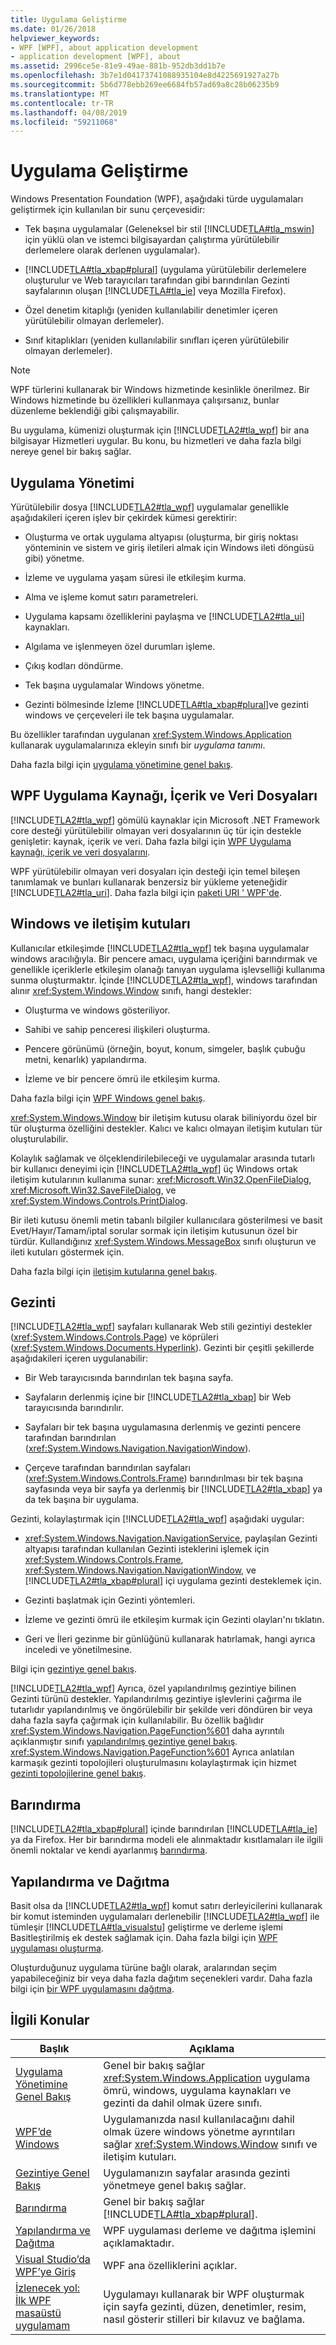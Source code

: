 ```yaml
---
title: Uygulama Geliştirme
ms.date: 01/26/2018
helpviewer_keywords:
- WPF [WPF], about application development
- application development [WPF], about
ms.assetid: 2996ce5e-81e9-49ae-881b-952db3dd1b7e
ms.openlocfilehash: 3b7e1d04173741088935104e8d4225691927a27b
ms.sourcegitcommit: 5b6d778ebb269ee6684fb57ad69a8c28b06235b9
ms.translationtype: MT
ms.contentlocale: tr-TR
ms.lasthandoff: 04/08/2019
ms.locfileid: "59211068"
---
```

# <a name="application-development"></a>Uygulama Geliştirme
<a name="introduction"></a> Windows Presentation Foundation (WPF), aşağıdaki türde uygulamaları geliştirmek için kullanılan bir sunu çerçevesidir:  
  
-   Tek başına uygulamalar (Geleneksel bir stil [!INCLUDE[TLA#tla_mswin](../../../../includes/tlasharptla-mswin-md.md)] için yüklü olan ve istemci bilgisayardan çalıştırma yürütülebilir derlemelere olarak derlenen uygulamalar).  
  
-   [!INCLUDE[TLA#tla_xbap#plural](../../../../includes/tlasharptla-xbapsharpplural-md.md)] (uygulama yürütülebilir derlemelere oluşturulur ve Web tarayıcıları tarafından gibi barındırılan Gezinti sayfalarının oluşan [!INCLUDE[TLA#tla_ie](../../../../includes/tlasharptla-ie-md.md)] veya Mozilla Firefox).  
  
-   Özel denetim kitaplığı (yeniden kullanılabilir denetimler içeren yürütülebilir olmayan derlemeler).  
  
-   Sınıf kitaplıkları (yeniden kullanılabilir sınıfları içeren yürütülebilir olmayan derlemeler).  
  
> [!NOTE]
>  WPF türlerini kullanarak bir Windows hizmetinde kesinlikle önerilmez. Bir Windows hizmetinde bu özellikleri kullanmaya çalışırsanız, bunlar düzenleme beklendiği gibi çalışmayabilir.  
  
 Bu uygulama, kümenizi oluşturmak için [!INCLUDE[TLA2#tla_wpf](../../../../includes/tla2sharptla-wpf-md.md)] bir ana bilgisayar Hizmetleri uygular. Bu konu, bu hizmetleri ve daha fazla bilgi nereye genel bir bakış sağlar.  

<a name="Application_Management"></a>   
## <a name="application-management"></a>Uygulama Yönetimi  
 Yürütülebilir dosya [!INCLUDE[TLA2#tla_wpf](../../../../includes/tla2sharptla-wpf-md.md)] uygulamalar genellikle aşağıdakileri içeren işlev bir çekirdek kümesi gerektirir:  
  
-   Oluşturma ve ortak uygulama altyapısı (oluşturma, bir giriş noktası yönteminin ve sistem ve giriş iletileri almak için Windows ileti döngüsü gibi) yönetme.  
  
-   İzleme ve uygulama yaşam süresi ile etkileşim kurma.  
  
-   Alma ve işleme komut satırı parametreleri.  
  
-   Uygulama kapsamı özelliklerini paylaşma ve [!INCLUDE[TLA2#tla_ui](../../../../includes/tla2sharptla-ui-md.md)] kaynakları.  
  
-   Algılama ve işlenmeyen özel durumları işleme.  
  
-   Çıkış kodları döndürme.  
  
-   Tek başına uygulamalar Windows yönetme.  
  
-   Gezinti bölmesinde İzleme [!INCLUDE[TLA#tla_xbap#plural](../../../../includes/tlasharptla-xbapsharpplural-md.md)]ve gezinti windows ve çerçeveleri ile tek başına uygulamalar.  
  
 Bu özellikler tarafından uygulanan <xref:System.Windows.Application> kullanarak uygulamalarınıza ekleyin sınıfı bir *uygulama tanımı*.  
  
 Daha fazla bilgi için [uygulama yönetimine genel bakış](application-management-overview.md).  
  
<a name="WPF_Application_Resource__Content__and_Data_Files"></a>   
## <a name="wpf-application-resource-content-and-data-files"></a>WPF Uygulama Kaynağı, İçerik ve Veri Dosyaları  
 [!INCLUDE[TLA2#tla_wpf](../../../../includes/tla2sharptla-wpf-md.md)] gömülü kaynaklar için Microsoft .NET Framework core desteği yürütülebilir olmayan veri dosyalarının üç tür için destekle genişletir: kaynak, içerik ve veri. Daha fazla bilgi için [WPF Uygulama kaynağı, içerik ve veri dosyalarını](wpf-application-resource-content-and-data-files.md).  
  
 WPF yürütülebilir olmayan veri dosyaları için desteği için temel bileşen tanımlamak ve bunları kullanarak benzersiz bir yükleme yeteneğidir [!INCLUDE[TLA2#tla_uri](../../../../includes/tla2sharptla-uri-md.md)]. Daha fazla bilgi için [paketi URI ' WPF'de](pack-uris-in-wpf.md).  
  
<a name="Windows_and_Dialog_Boxes"></a>   
## <a name="windows-and-dialog-boxes"></a>Windows ve iletişim kutuları  
 Kullanıcılar etkileşimde [!INCLUDE[TLA2#tla_wpf](../../../../includes/tla2sharptla-wpf-md.md)] tek başına uygulamalar windows aracılığıyla. Bir pencere amacı, uygulama içeriğini barındırmak ve genellikle içeriklerle etkileşim olanağı tanıyan uygulama işlevselliği kullanıma sunma oluşturmaktır. İçinde [!INCLUDE[TLA2#tla_wpf](../../../../includes/tla2sharptla-wpf-md.md)], windows tarafından alınır <xref:System.Windows.Window> sınıfı, hangi destekler:  
  
-   Oluşturma ve windows gösteriliyor.  
  
-   Sahibi ve sahip penceresi ilişkileri oluşturma.  
  
-   Pencere görünümü (örneğin, boyut, konum, simgeler, başlık çubuğu metni, kenarlık) yapılandırma.  
  
-   İzleme ve bir pencere ömrü ile etkileşim kurma.  
  
 Daha fazla bilgi için [WPF Windows genel bakış](wpf-windows-overview.md).  
  
 <xref:System.Windows.Window> bir iletişim kutusu olarak biliniyordu özel bir tür oluşturma özelliğini destekler. Kalıcı ve kalıcı olmayan iletişim kutuları tür oluşturulabilir.  
  
 Kolaylık sağlamak ve ölçeklendirilebileceği ve uygulamalar arasında tutarlı bir kullanıcı deneyimi için [!INCLUDE[TLA2#tla_wpf](../../../../includes/tla2sharptla-wpf-md.md)] üç Windows ortak iletişim kutularının kullanıma sunar: <xref:Microsoft.Win32.OpenFileDialog>, <xref:Microsoft.Win32.SaveFileDialog>, ve <xref:System.Windows.Controls.PrintDialog>.  
  
 Bir ileti kutusu önemli metin tabanlı bilgiler kullanıcılara gösterilmesi ve basit Evet/Hayır/Tamam/iptal sorular sormak için iletişim kutusunun özel bir türdür. Kullandığınız <xref:System.Windows.MessageBox> sınıfı oluşturun ve ileti kutuları göstermek için.  
  
 Daha fazla bilgi için [iletişim kutularına genel bakış](dialog-boxes-overview.md).  
  
<a name="Navigation"></a>   
## <a name="navigation"></a>Gezinti  
 [!INCLUDE[TLA2#tla_wpf](../../../../includes/tla2sharptla-wpf-md.md)] sayfaları kullanarak Web stili gezintiyi destekler (<xref:System.Windows.Controls.Page>) ve köprüleri (<xref:System.Windows.Documents.Hyperlink>). Gezinti bir çeşitli şekillerde aşağıdakileri içeren uygulanabilir:  
  
-   Bir Web tarayıcısında barındırılan tek başına sayfa.  
  
-   Sayfaların derlenmiş içine bir [!INCLUDE[TLA2#tla_xbap](../../../../includes/tla2sharptla-xbap-md.md)] bir Web tarayıcısında barındırılır.  
  
-   Sayfaları bir tek başına uygulamasına derlenmiş ve gezinti pencere tarafından barındırılan (<xref:System.Windows.Navigation.NavigationWindow>).  
  
-   Çerçeve tarafından barındırılan sayfaları (<xref:System.Windows.Controls.Frame>) barındırılması bir tek başına sayfasında veya bir sayfa ya derlenmiş bir [!INCLUDE[TLA2#tla_xbap](../../../../includes/tla2sharptla-xbap-md.md)] ya da tek başına bir uygulama.  
  
 Gezinti, kolaylaştırmak için [!INCLUDE[TLA2#tla_wpf](../../../../includes/tla2sharptla-wpf-md.md)] aşağıdaki uygular:  
  
-   <xref:System.Windows.Navigation.NavigationService>, paylaşılan Gezinti altyapısı tarafından kullanılan Gezinti isteklerini işlemek için <xref:System.Windows.Controls.Frame>, <xref:System.Windows.Navigation.NavigationWindow>, ve [!INCLUDE[TLA2#tla_xbap#plural](../../../../includes/tla2sharptla-xbapsharpplural-md.md)] içi uygulama gezinti desteklemek için.  
  
-   Gezinti başlatmak için Gezinti yöntemleri.  
  
-   İzleme ve gezinti ömrü ile etkileşim kurmak için Gezinti olayları'nı tıklatın.  
  
-   Geri ve İleri gezinme bir günlüğünü kullanarak hatırlamak, hangi ayrıca inceledi ve yönetilmesine.  
  
 Bilgi için [gezintiye genel bakış](navigation-overview.md).  
  
 [!INCLUDE[TLA2#tla_wpf](../../../../includes/tla2sharptla-wpf-md.md)] Ayrıca, özel yapılandırılmış gezintiye bilinen Gezinti türünü destekler. Yapılandırılmış gezintiye işlevlerini çağırma ile tutarlıdır yapılandırılmış ve öngörülebilir bir şekilde veri döndüren bir veya daha fazla sayfa çağırmak için kullanılabilir. Bu özellik bağlıdır <xref:System.Windows.Navigation.PageFunction%601> daha ayrıntılı açıklanmıştır sınıfı [yapılandırılmış gezintiye genel bakış](structured-navigation-overview.md). <xref:System.Windows.Navigation.PageFunction%601> Ayrıca anlatılan karmaşık gezinti topolojileri oluşturulmasını kolaylaştırmak için hizmet [gezinti topolojilerine genel bakış](navigation-topologies-overview.md).  
  
<a name="Hosting"></a>   
## <a name="hosting"></a>Barındırma  
 [!INCLUDE[TLA2#tla_xbap#plural](../../../../includes/tla2sharptla-xbapsharpplural-md.md)] içinde barındırılan [!INCLUDE[TLA#tla_ie](../../../../includes/tlasharptla-ie-md.md)] ya da Firefox. Her bir barındırma modeli ele alınmaktadır kısıtlamaları ile ilgili önemli noktalar ve kendi ayarlanmış [barındırma](hosting-wpf-applications.md).  
  
<a name="Build_and_Deploy"></a>   
## <a name="build-and-deploy"></a>Yapılandırma ve Dağıtma  
 Basit olsa da [!INCLUDE[TLA2#tla_wpf](../../../../includes/tla2sharptla-wpf-md.md)] komut satırı derleyicilerini kullanarak bir komut isteminden uygulamaları derlenebilir [!INCLUDE[TLA2#tla_wpf](../../../../includes/tla2sharptla-wpf-md.md)] ile tümleşir [!INCLUDE[TLA#tla_visualstu](../../../../includes/tlasharptla-visualstu-md.md)] geliştirme ve derleme işlemi Basitleştirilmiş ek destek sağlamak için. Daha fazla bilgi için [WPF uygulaması oluşturma](building-a-wpf-application-wpf.md).  
  
 Oluşturduğunuz uygulama türüne bağlı olarak, aralarından seçim yapabileceğiniz bir veya daha fazla dağıtım seçenekleri vardır. Daha fazla bilgi için [bir WPF uygulamasını dağıtma](deploying-a-wpf-application-wpf.md).  
  
<a name="related_topics"></a>   
## <a name="related-topics"></a>İlgili Konular  
  
|Başlık|Açıklama|  
|-----------|-----------------|  
|[Uygulama Yönetimine Genel Bakış](application-management-overview.md)|Genel bir bakış sağlar <xref:System.Windows.Application> uygulama ömrü, windows, uygulama kaynakları ve gezinti da dahil olmak üzere sınıfı.|  
|[WPF’de Windows](windows-in-wpf-applications.md)|Uygulamanızda nasıl kullanılacağını dahil olmak üzere windows yönetme ayrıntıları sağlar <xref:System.Windows.Window> sınıfı ve iletişim kutuları.|  
|[Gezintiye Genel Bakış](navigation-overview.md)|Uygulamanızın sayfalar arasında gezinti yönetmeye genel bakış sağlar.|  
|[Barındırma](hosting-wpf-applications.md)|Genel bir bakış sağlar [!INCLUDE[TLA#tla_xbap#plural](../../../../includes/tlasharptla-xbapsharpplural-md.md)].|  
|[Yapılandırma ve Dağıtma](building-and-deploying-wpf-applications.md)|WPF uygulaması derleme ve dağıtma işlemini açıklamaktadır.|  
|[Visual Studio’da WPF’ye Giriş](../getting-started/introduction-to-wpf-in-vs.md)|WPF ana özelliklerini açıklar.|  
|[İzlenecek yol: İlk WPF masaüstü uygulamam](../getting-started/walkthrough-my-first-wpf-desktop-application.md)|Uygulamayı kullanarak bir WPF oluşturmak için sayfa gezinti, düzen, denetimler, resim, nasıl gösterir stilleri bir kılavuz ve bağlama.|
